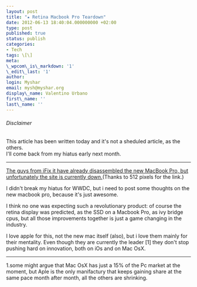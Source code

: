 ```yaml
---
layout: post
title: "★ Retina Macbook Pro Teardown"
date: 2012-06-13 18:40:04.000000000 +02:00
type: post
published: true
status: publish
categories:
- Tech
tags: \[\]
meta:
\_wpcom\_is\_markdown: '1'
\_edit\_last: '1'
author:
login: Myshar
email: mysh@myshar.org
display\_name: Valentino Urbano
first\_name: ''
last\_name: ''
---
```


###### Disclaimer

This article has been written today and it's not a sheduled article, as the others.  
I'll come back from my hiatus early next month.

---

[The guys from iFix it have already disassembled the new MacBook Pro, but unfortunately the site is currently down.][0](Thanks to 512 pixels for the link.)

I didn't break my hiatus for WWDC, but i need to post some thoughts on the new macbook pro, because it's just awesome.

I think no one was expecting such a revolutionary product: of course the retina display was predicted, as the SSD on a Macbook Pro, as ivy bridge cpus, but all those improvements together is just a game changing in the industry.

I love apple for this, not the new mac itself (also), but i love them mainly for their mentality. Even though they are currently the leader \[1\] they don't stop pushing hard on innovation, both on iOs and on Mac OsX.

---

1.some might argue that Mac OsX has just a 15% of the Pc market at the moment, but Aple is the only manifactury that keeps gaining share at the same pace month after month, all the others are shrinking.


[0]: http://www.ifixit.com/Teardown/MacBook-Pro-with-Retina-Display-Teardown/9462/1